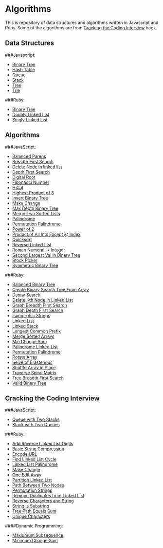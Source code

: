 Algorithms
==========

This is repository of data structures and algorithms written in Javascript and Ruby. Some of the algorithms are from
[Cracking the Coding Interview](http://www.amazon.com/gp/product/0984782850/ref=as_li_tl?ie=UTF8&camp=1789&creative=9325&creativeASIN=0984782850&linkCode=as2&tag=dbz03-20&linkId=LVVF6HDIDG3XQICI)
 book. 

Data Structures
-----

###Javascript:

* [Binary Tree](/Data%20Structures/JavaScript/binary-tree.js)
* [Hash Table](/Data%20Structures/JavaScript/hash-table.js)
* [Queue](/Data%20Structures/JavaScript/queue.js)
* [Stack](/Data%20Structures/JavaScript/stack.js)
* [Tree](/Data%20Structures/JavaScript/tree.js)
* [Trie](/Data%20Structures/JavaScript/trie.js)

###Ruby:

* [Binary Tree](/Data%20Structures/Ruby/binary-tree.rb)
* [Doubly Linked List](/Data%20Structures/Ruby/doubly-linked-list.rb)
* [Singly Linked List](/Data%20Structures/Ruby/singly-linked-list.rb)

Algorithms
-----

###JavaScript:

* [Balanced Parens](/Algorithms/JavaScript/balanced-parens.js)
* [Breadth First Search](/Algorithms/JavaScript/breadth-first-search.js)
* [Delete Node in linked list](/Algorithms/JavaScript/delete-node-in-linked-list.js)
* [Depth First Search](/Algorithms/JavaScript/depth-first-search.js)
* [Digital Root](/Algorithms/JavaScript/digital-root.js)
* [Fibonacci Number](/Algorithms/JavaScript/fibonacci-number.js)
* [HiCal](/Algorithms/JavaScript/hical.js)
* [Highest Product of 3](/Algorithms/JavaScript/highest-product-of-three.js)
* [Invert Binary Tree](/Algorithms/JavaScript/invert-binary-tree.js)
* [Make Change](/Algorithms/JavaScript/make-change.js)
* [Max Depth Binary Tree](/Algorithms/JavaScript/max-depth-binary-tree.js)
* [Merge Two Sorted Lists](/Algorithms/JavaScript/merge-two-sorted-lists.js)
* [Palindrome](/Algorithms/JavaScript/palindrome.js)
* [Permutation Palindrome](/Algorithms/JavaScript/permutation-palindrome.js)
* [Power of 2](/Algorithms/JavaScript/power-of-two.js)
* [Product of All Ints Except @ Index](/Algorithms/JavaScript/product-of-ints.js)
* [Quicksort](/Algorithms/JavaScript/quicksort.js)
* [Reverse Linked List](/Algorithms/JavaScript/reverse-linked-list.js)
* [Roman Numeral -> Integer](/Algorithms/JavaScript/roman-numeral-to-int.js)
* [Second Largest Val in Binary Tree](/Algorithms/JavaScript/second-largest-binary-tree.js)
* [Stock Picker](/Algorithms/JavaScript/stock-picker.js)
* [Symmetric Binary Tree](/Algorithms/JavaScript/symmetric-binary-tree.js)

###Ruby:

* [Balanced Binary Tree](/Algorithms/Ruby/balanced-binary-tree.rb)
* [Create Binary Search Tree From Array](/Algorithms/Ruby/binary-search-tree-from-array.rb)
* [Danny Search](/Algorithms/Ruby/danny-search.rb)
* [Delete Kth Node in Linked List](/Algorithms/Ruby/delete-kth-node.rb)
* [Graph Breadth First Search](/Algorithms/Ruby/graph-breadth-first-search.rb)
* [Graph Depth First Search](/Algorithms/Ruby/graph-depth-first-search.rb)
* [Isomorphic Strings](/Algorithms/Ruby/isomorphic-strings.rb)
* [Linked List](/Algorithms/Ruby/linked-list.rb)
* [Linked Stack](/Algorithms/Ruby/linked-stack.rb)
* [Longest Common Prefix](/Algorithms/Ruby/longest-common-prefix.rb)
* [Merge Sorted Arrays](/Algorithms/Ruby/merge-sorted-arrays.rb)
* [Min Change Sum](/Algorithms/Ruby/min-change-sum.rb)
* [Palindrome Linked List](/Algorithms/Ruby/palindrome-linked-list.rb)
* [Permutation Palindrome](/Algorithms/Ruby/permutation-palindrome.rb)
* [Rotate Array](/Algorithms/Ruby/rotate-array.rb)
* [Seive of Erastenous](/Algorithms/Ruby/seive-of-erastenous.rb)
* [Shuffle Array in Place](/Algorithms/Ruby/shuffle-array-in-place.rb)
* [Traverse Spiral Matrix](/Algorithms/Ruby/traverse-spiral-matrix.rb)
* [Tree Breadth First Search](/Algorithms/Ruby/tree-breadth-first-search.rb)
* [Valid Binary Tree](/Algorithms/Ruby/valid-binary-tree.rb)

Cracking the Coding Interview
-----

###JavaScript:

* [Queue with Two Stacks](/Algorithms/Cracking%20the%20Coding%20Interview/queue-with-two-stacks.js)
* [Stack with Two Queues](/Algorithms/Cracking%20the%20Coding%20Interview/stack-with-two-queues.js)

###Ruby:

* [Add Reverse Linked List Digits](/Algorithms/Cracking%20the%20Coding%20Interview/add-reversed-linked-list-digits.rb)
* [Basic String Compression](/Algorithms/Cracking%20the%20Coding%20Interview/basic-string-compression.rb)
* [Encode URL](/Algorithms/Cracking%20the%20Coding%20Interview/encode-url.rb)
* [Find Linked List Cycle](/Algorithms/Cracking%20the%20Coding%20Interview/find-linked-list-cycle.rb)
* [Linked List Palindrome](/Algorithms/Cracking%20the%20Coding%20Interview/linked-list-palindrome.rb)
* [Make Change](/Algorithms/Cracking%20the%20Coding%20Interview/make-change.rb)
* [One Edit Away](/Algorithms/Cracking%20the%20Coding%20Interview/one-edit-away.rb)
* [Partition Linked List](/Algorithms/Cracking%20the%20Coding%20Interview/partition-linked-list.rb)
* [Path Between Two Nodes](/Algorithms/Cracking%20the%20Coding%20Interview/path-between-two-nodes.rb)
* [Permutation Strings](/Algorithms/Cracking%20the%20Coding%20Interview/permutations-strings.rb)
* [Remove Duplicates from Linked List](/Algorithms/Cracking%20the%20Coding%20Interview/remove-duplicates-from-linked-list.rb)
* [Reverse Characters and String](/Algorithms/Cracking%20the%20Coding%20Interview/reverse-characters-and-string.rb)
* [String is Substring](/Algorithms/Cracking%20the%20Coding%20Interview/string-is-substring.rb)
* [Tree Path Equals Sum](/Algorithms/Cracking%20the%20Coding%20Interview/tree-path-equals-sum.rb)
* [Unique Characters](/Algorithms/Cracking%20the%20Coding%20Interview/unique-characters.rb)

####Dynamic Programming:

* [Maxiumum Subsequence](/Algorithms/Dynamic%20Programming/max-subsequence.rb)
* [Minimum Change Sum](/Algorithms/Dynamic%20Programming/min-change-sum.rb)
